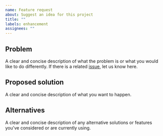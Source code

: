 ```yaml
---
name: Feature request
about: Suggest an idea for this project
title: ""
labels: enhancement
assignees: ""
---
```


## Problem

A clear and concise description of what the problem is or what you would like to
do differently. If there is a related
[issue](https://github.com/lasttalon/linked-list/issues), let us know here.

## Proposed solution

A clear and concise description of what you want to happen.

## Alternatives

A clear and concise description of any alternative solutions or features
you've considered or are currently using.
